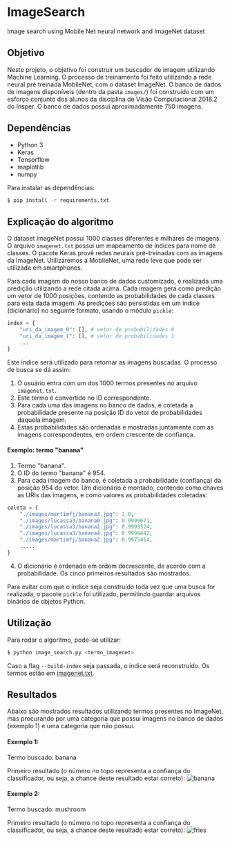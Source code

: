 # ImageSearch
Image search using Mobile Net neural network and ImageNet dataset

## Objetivo
Neste projeto, o objetivo foi construir um buscador de imagem utilizando Machine Learning. O processo de treinamento foi feito utilizando a rede neural pré treinada MobileNet, com o dataset ImageNet. O banco de dados de imagens disponíveis (dentro da pasta `images/`) foi construído com um esforço conjunto dos alunos da disciplina de Visão Computacional 2018.2 do Insper. O banco de dados possui aproximadamente 750 imagens.

## Dependências
 - Python 3
 - Keras
 - Tensorflow
 - maplotlib
 - numpy

 Para instalar as dependências:
 ```sh
 $ pip install -r requirements.txt
 ```

## Explicação do algoritmo
O dataset ImageNet possui 1000 classes diferentes e milhares de imagens. O arquivo `imagenet.txt` possui um mapeamento de índices para nome de classes. O pacote Keras provê redes neurais pré-treinadas com as imagens da ImageNet. Utilizaremos a MobileNet, uma rede leve que pode ser utilizada em smartphones.

Para cada imagem do nosso banco de dados customizado, é realizada uma predição utilizando a rede citada acima. Cada imagem gera como predição um vetor de 1000 posições, contendo as probabilidades de cada classes para esta dada imagem. As predições são persistidas em um índice (dicionário) no seguinte formato, usando o módulo `pickle`:

```python
index = {
    "uri_da_imagem_0": [], # vetor de probabilidades 0
    "uri_da_imagem_1": [], # vetor de probabilidades 1
    ...
}
```

Este índice será utilizado para retornar as imagens buscadas. O processo de busca se dá assim:

1. O usuário entra com um dos 1000 termos presentes no arquivo `imagenet.txt`.
2. Este termo é convertido no ID correspondente.
3. Para cada uma das imagens no banco de dados, é coletada a probabilidade presente na posição ID do vetor de probabilidades daquela imagem.
4. Estas probabilidades são ordenadas e mostradas juntamente com as imagens correspondentes, em ordem crescente de confiança.

#### Exemplo: termo "banana"
1. Termo "banana".
2. O ID do termo "banana" é 954.
3. Para cada imagem do banco, é coletada a probabilidade (confiança) da posição 954 do vetor. Um dicionário é montado, contendo como chaves as URIs das imagens, e como valores as probabilidades coletadas:
```python
coleta = {
    "./images/martimfj/banana3.jpg": 1.0,
    "./images/lucassa3/banana0.jpg": 0.9999671,
    "./images/lucassa3/banana2.jpg": 0.9995524,
    "./images/lucassa3/banana4.jpg": 0.9994442,
    "./images/martimfj/banana2.jpg": 0.9975414,
    .....
}
```
4. O dicionário é ordenado em ordem decrescente, de acordo com a probabilidade. Os cinco primeiros resultados são mostrados.

Para evitar com que o índice seja construído toda vez que uma busca for realizada, o pacote `pickle` foi utilizado, permitindo guardar arquivos binários de objetos Python.

## Utilização
Para rodar o algoritmo, pode-se utilizar:
```sh
$ python image_search.py <termo_imagenet>
```

Caso a flag `--build-index` seja passada, o índice será reconstruído. Os termos estão em [imagenet.txt](https://github.com/gustavoefeiche/ImageSearch/blob/master/imagenet.txt).

## Resultados
Abaixo são mostrados resultados utilizando termos presentes no ImageNet, mas procurando por uma categoria que possui imagens no banco de dados (exemplo 1) e uma categoria que não possui.

#### Exemplo 1:
Termo buscado: banana

Primeiro resultado (o número no topo representa a confiança do classificador, ou seja, a chance deste resultado estar correto):
![banana](https://i.imgur.com/heYImiP.png)

#### Exemplo 2:
Termo buscado: mushroom

Primeiro resultado (o número no topo representa a confiança do classificador, ou seja, a chance deste resultado estar correto):
![fries](https://i.imgur.com/VbSaPVJ.png)
